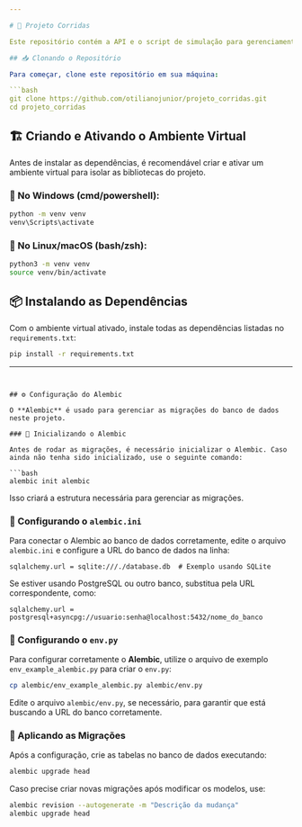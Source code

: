 ```yaml
---

# 🚀 Projeto Corridas  

Este repositório contém a API e o script de simulação para gerenciamento de corridas.  

## 📥 Clonando o Repositório  

Para começar, clone este repositório em sua máquina:  

```bash
git clone https://github.com/otilianojunior/projeto_corridas.git
cd projeto_corridas
```

## 🏗️ Criando e Ativando o Ambiente Virtual  

Antes de instalar as dependências, é recomendável criar e ativar um ambiente virtual para isolar as bibliotecas do projeto.  

### 🔹 No Windows (cmd/powershell):  

```bash
python -m venv venv
venv\Scripts\activate
```

### 🔹 No Linux/macOS (bash/zsh):  

```bash
python3 -m venv venv
source venv/bin/activate
```

## 📦 Instalando as Dependências  

Com o ambiente virtual ativado, instale todas as dependências listadas no `requirements.txt`:  

```bash
pip install -r requirements.txt
```

---
```


## ⚙️ Configuração do Alembic  

O **Alembic** é usado para gerenciar as migrações do banco de dados neste projeto.  

### 🔹 Inicializando o Alembic  

Antes de rodar as migrações, é necessário inicializar o Alembic. Caso ainda não tenha sido inicializado, use o seguinte comando:  

```bash
alembic init alembic
```

Isso criará a estrutura necessária para gerenciar as migrações.  

### 🔹 Configurando o `alembic.ini`  

Para conectar o Alembic ao banco de dados corretamente, edite o arquivo `alembic.ini` e configure a URL do banco de dados na linha:  

```
sqlalchemy.url = sqlite:///./database.db  # Exemplo usando SQLite
```

Se estiver usando PostgreSQL ou outro banco, substitua pela URL correspondente, como:  

```
sqlalchemy.url = postgresql+asyncpg://usuario:senha@localhost:5432/nome_do_banco
```

### 🔹 Configurando o `env.py`  

Para configurar corretamente o **Alembic**, utilize o arquivo de exemplo `env_example_alembic.py` para criar o `env.py`:  

```bash
cp alembic/env_example_alembic.py alembic/env.py
```

Edite o arquivo `alembic/env.py`, se necessário, para garantir que está buscando a URL do banco corretamente.

### 🔹 Aplicando as Migrações  

Após a configuração, crie as tabelas no banco de dados executando:  

```bash
alembic upgrade head
```

Caso precise criar novas migrações após modificar os modelos, use:  

```bash
alembic revision --autogenerate -m "Descrição da mudança"
alembic upgrade head
```
